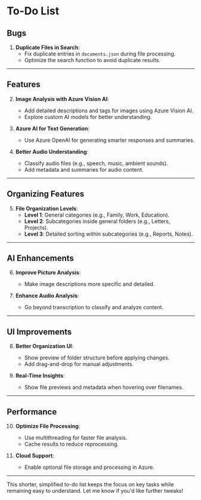 # **To-Do List**

## **Bugs**
1. **Duplicate Files in Search**:
   - Fix duplicate entries in `documents.json` during file processing.
   - Optimize the search function to avoid duplicate results.

---

## **Features**
2. **Image Analysis with Azure Vision AI**:
   - Add detailed descriptions and tags for images using Azure Vision AI.
   - Explore custom AI models for better understanding.

3. **Azure AI for Text Generation**:
   - Use Azure OpenAI for generating smarter responses and summaries.

4. **Better Audio Understanding**:
   - Classify audio files (e.g., speech, music, ambient sounds).
   - Add metadata and summaries for audio content.

---

## **Organizing Features**
5. **File Organization Levels**:
   - **Level 1**: General categories (e.g., Family, Work, Education).
   - **Level 2**: Subcategories inside general folders (e.g., Letters, Projects).
   - **Level 3**: Detailed sorting within subcategories (e.g., Reports, Notes).

---

## **AI Enhancements**
6. **Improve Picture Analysis**:
   - Make image descriptions more specific and detailed.

7. **Enhance Audio Analysis**:
   - Go beyond transcription to classify and analyze content.

---

## **UI Improvements**
8. **Better Organization UI**:
   - Show preview of folder structure before applying changes.
   - Add drag-and-drop for manual adjustments.

9. **Real-Time Insights**:
   - Show file previews and metadata when hovering over filenames.

---

## **Performance**
10. **Optimize File Processing**:
    - Use multithreading for faster file analysis.
    - Cache results to reduce reprocessing.

11. **Cloud Support**:
    - Enable optional file storage and processing in Azure.

---

This shorter, simplified to-do list keeps the focus on key tasks while remaining easy to understand. Let me know if you'd like further tweaks!